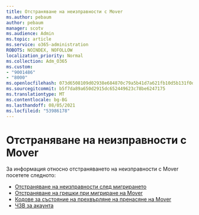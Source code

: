 ```yaml
---
title: Отстраняване на неизправности с Mover
ms.author: pebaum
author: pebaum
manager: scotv
ms.audience: Admin
ms.topic: article
ms.service: o365-administration
ROBOTS: NOINDEX, NOFOLLOW
localization_priority: Normal
ms.collection: Adm_O365
ms.custom:
- "9001486"
- "8000"
ms.openlocfilehash: 073d6508109d02938e684870c79a5b41d7a621fb10d5b131f0d9103901fce460
ms.sourcegitcommit: b5f7da89a650d2915dc652449623c78be6247175
ms.translationtype: MT
ms.contentlocale: bg-BG
ms.lasthandoff: 08/05/2021
ms.locfileid: "53986178"
---
```

# <a name="mover-troubleshooting"></a>Отстраняване на неизправности с Mover

За информация относно отстраняването на неизправности с Mover посетете следното:

- [Отстраняване на неизправности след мигрирането](https://docs.microsoft.com/sharepointmigration/mover-post-migration-troubleshooting)  
- [Отстраняване на грешки при мигриране на Mover](https://docs.microsoft.com/sharepointmigration/mover-error-faq)  
- [Кодове за състояние на прехвърляне на пренасяне на Mover](https://docs.microsoft.com/sharepointmigration/mover-transfer-status-codes)
- [ЧЗВ за акаунта](https://docs.microsoft.com/sharepointmigration/mover-account-faq)
